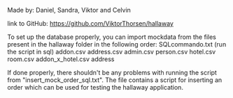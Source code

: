Made by: Daniel, Sandra, Viktor and Celvin

link to GitHub: https://github.com/ViktorThorsen/hallaway

To set up the database properly, you can import mockdata from the files present in the hallaway folder in the following order:
SQLcommando.txt (run the script in sql)
addon.csv
address.csv
admin.csv
person.csv
hotel.csv
room.csv
addon_x_hotel.csv
address

If done properly, there shouldn't be any problems with running the script from "insert_mock_order_sql.txt". The file contains a script for inserting an
order which can be used for testing the hallaway application.